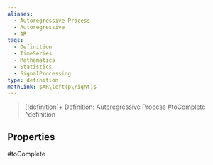 ```yaml
---
aliases:
  - Autoregressive Process
  - Autoregressive
  - AR
tags:
  - Definition
  - TimeSeries
  - Mathematics
  - Statistics
  - SignalProcessing
type: definition
mathLink: $AR\left(p\right)$
---
```

> [!definition]+ Definition: Autoregressive Process
> #toComplete
^definition

## Properties

#toComplete
